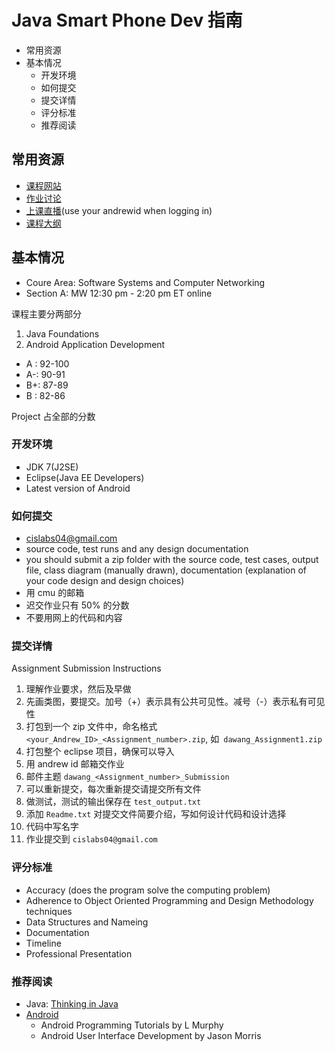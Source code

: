 # Java Smart Phone Dev 指南

<!-- MarkdownTOC -->

- 常用资源
- 基本情况
    - 开发环境
    - 如何提交
    - 提交详情
    - 评分标准
    - 推荐阅读

<!-- /MarkdownTOC -->


## 常用资源

+ [课程网站](https://sites.google.com/site/ecejavaandroid/home)
+ [作业讨论](https://piazza.com/cmu/summer2015/jsphdev/home)
+ [上课直播](http://cmusv.adobeconnect.com/java)(use your andrewid when logging in)
+ [课程大纲](https://docs.google.com/viewer?a=v&pid=sites&srcid=ZGVmYXVsdGRvbWFpbnxlY2VqYXZhYW5kcm9pZHxneDoxMmQyNjNiZTI3YTNhZjIw)

## 基本情况

+ Coure Area: Software Systems and Computer Networking
+ Section A: MW 12:30 pm - 2:20 pm ET online

课程主要分两部分

1. Java Foundations
2. Android Application Development

+ A : 92-100
+ A-: 90-91
+ B+: 87-89
+ B : 82-86

Project 占全部的分数

### 开发环境

+ JDK 7(J2SE)
+ Eclipse(Java EE Developers)
+ Latest version of Android

### 如何提交

+ cislabs04@gmail.com
+ source code, test runs and any design documentation
+ you should submit a zip folder with the source code, test cases, output file, class diagram (manually drawn), documentation (explanation of your code design and design choices)
+ 用 cmu 的邮箱
+ 迟交作业只有 50% 的分数
+ 不要用网上的代码和内容

### 提交详情

Assignment Submission Instructions

1. 理解作业要求，然后及早做
2. 先画类图，要提交。加号（+）表示具有公共可见性。减号（-）表示私有可见性
3. 打包到一个 zip 文件中，命名格式 `<your_Andrew_ID>_<Assignment_number>.zip`, 如` dawang_Assignment1.zip`
4. 打包整个 eclipse 项目，确保可以导入
5. 用 andrew id 邮箱交作业
6. 邮件主题 `dawang_<Assignment_number>_Submission`
7. 可以重新提交，每次重新提交请提交所有文件
8. 做测试，测试的输出保存在 `test_output.txt`
9. 添加 `Readme.txt` 对提交文件简要介绍，写如何设计代码和设计选择
10. 代码中写名字
11. 作业提交到 `cislabs04@gmail.com`


### 评分标准

+ Accuracy (does the program solve the computing problem)
+ Adherence to Object Oriented Programming and Design Methodology techniques
+ Data Structures and Nameing
+ Documentation
+ Timeline
+ Professional Presentation

### 推荐阅读

+ Java: [Thinking in Java](http://mindview.net/Books/TIJ4)
+ [Android](http://developer.android.com/index.htm)
    + Android Programming Tutorials by L Murphy
    + Android User Interface Development by Jason Morris


